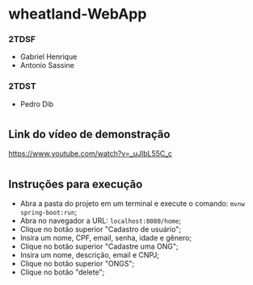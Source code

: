 # wheatland-WebApp

### 2TDSF
- Gabriel Henrique
- Antonio Sassine
### 2TDST
- Pedro Dib

#

## Link do vídeo de demonstração
https://www.youtube.com/watch?v=_uJIbL55C_c
#

## Instruções para execução
- Abra a pasta do projeto em um terminal e execute o comando: `mvnw spring-boot:run`;
- Abra no navegador a URL: `localhost:8080/home`;
- Clique no botão superior "Cadastro de usuário";
- Insira um nome, CPF, email, senha, idade e gênero;
- Clique no botão superior "Cadastre uma ONG";
- Insira um nome, descrição, email e CNPJ;
- Clique no botão superior "ONGS";
- Clique no botão "delete"; 
